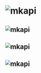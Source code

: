 # ![mkapi](ecodam_py.pybam|plain|link|sourcelink)

## ![mkapi](ecodam_py.pybam.read||link|sourcelink)
## ![mkapi](ecodam_py.pybam.PybamWarn||link|sourcelink)
## ![mkapi](ecodam_py.pybam.PybamError||link|sourcelink)
